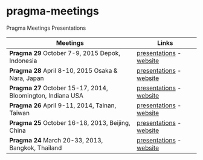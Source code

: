 pragma-meetings
===============

Pragma Meetings Presentations

Meetings                                         |   Links 
-------------------------------------------------|---------
**Pragma 29** October 7-9, 2015 Depok, Indonesia | [presentations][11] - [website][12]
**Pragma 28** April 8-10, 2015 Osaka & Nara, Japan | [presentations][9] - [website][10]
**Pragma 27** October 15-17, 2014, Bloomington, Indiana USA | [presentations][7] - [website][8]
**Pragma 26** April 9-11, 2014, Tainan, Taiwan   | [presentations][1] - [website][2]
**Pragma 25** October 16-18, 2013, Beijing, China | [presentations][3] - [website][4]
**Pragma 24** March 20-33, 2013, Bangkok, Thailand | [presentations][5] - [website][6]

[1]: pragma26/readme.md 
[2]: http://pragma26.pragma-grid.net/dct/page/1
[3]: pragma25/readme.md 
[4]: http://pragma25.pragma-grid.net/dct/page/1
[5]: pragma24/readme.md 
[6]: http://pragma24.pragma-grid.net/dct/page/1
[7]: pragma27/readme.md 
[8]: http://pragma27.pragma-grid.net/dct/page/1
[9]: pragma28/readme.md
[10]: http://pragma28.pragma-grid.net/dct/page/1
[11]: pragma29/readme.rst
[12]: http://pragma29.pragma-grid.net/dct/page/1
